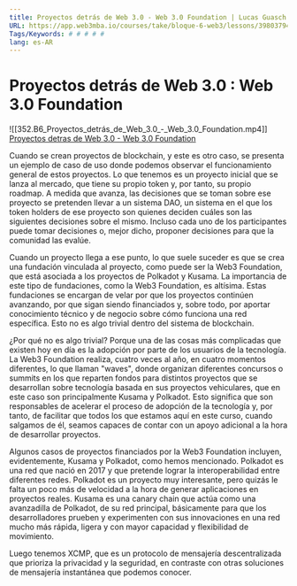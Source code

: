 ```yaml
---
title: Proyectos detrás de Web 3.0 - Web 3.0 Foundation | Lucas Guasch
URL: https://app.web3mba.io/courses/take/bloque-6-web3/lessons/39803794-u4-2-proyectos-detras-de-web-3-0-web-3-0-foundation-lucas-guasch
Tags/Keywords: # # # # #
lang: es-AR
---
```

# Proyectos detrás de Web 3.0 : Web 3.0 Foundation
![[352.B6_Proyectos_detrás_de_Web_3.0_-_Web_3.0_Foundation.mp4]]
[Proyectos detras de Web 3.0 - Web 3.0 Foundation](https://app.web3mba.io?wvideo=e44b26nw5r)

Cuando se crean proyectos de blockchain, y este es otro caso, se presenta un ejemplo de caso de uso donde podemos observar el funcionamiento general de estos proyectos. Lo que tenemos es un proyecto inicial que se lanza al mercado, que tiene su propio token y, por tanto, su propio roadmap. A medida que avanza, las decisiones que se toman sobre ese proyecto se pretenden llevar a un sistema DAO, un sistema en el que los token holders de ese proyecto son quienes deciden cuáles son las siguientes decisiones sobre el mismo. Incluso cada uno de los participantes puede tomar decisiones o, mejor dicho, proponer decisiones para que la comunidad las evalúe.

Cuando un proyecto llega a ese punto, lo que suele suceder es que se crea una fundación vinculada al proyecto, como puede ser la Web3 Foundation, que está asociada a los proyectos de Polkadot y Kusama. La importancia de este tipo de fundaciones, como la Web3 Foundation, es altísima. Estas fundaciones se encargan de velar por que los proyectos continúen avanzando, por que sigan siendo financiados y, sobre todo, por aportar conocimiento técnico y de negocio sobre cómo funciona una red específica. Esto no es algo trivial dentro del sistema de blockchain.

¿Por qué no es algo trivial? Porque una de las cosas más complicadas que existen hoy en día es la adopción por parte de los usuarios de la tecnología. La Web3 Foundation realiza, cuatro veces al año, en cuatro momentos diferentes, lo que llaman "waves", donde organizan diferentes concursos o summits en los que reparten fondos para distintos proyectos que se desarrollan sobre tecnología basada en sus proyectos vehiculares, que en este caso son principalmente Kusama y Polkadot. Esto significa que son responsables de acelerar el proceso de adopción de la tecnología y, por tanto, de facilitar que todos los que estamos aquí en este curso, cuando salgamos de él, seamos capaces de contar con un apoyo adicional a la hora de desarrollar proyectos.

Algunos casos de proyectos financiados por la Web3 Foundation incluyen, evidentemente, Kusama y Polkadot, como hemos mencionado. Polkadot es una red que nació en 2017 y que pretende lograr la interoperabilidad entre diferentes redes. Polkadot es un proyecto muy interesante, pero quizás le falta un poco más de velocidad a la hora de generar aplicaciones en proyectos reales. Kusama es una canary chain que actúa como una avanzadilla de Polkadot, de su red principal, básicamente para que los desarrolladores prueben y experimenten con sus innovaciones en una red mucho más rápida, ligera y con mayor capacidad y flexibilidad de movimiento.

Luego tenemos XCMP, que es un protocolo de mensajería descentralizada que prioriza la privacidad y la seguridad, en contraste con otras soluciones de mensajería instantánea que podemos conocer.